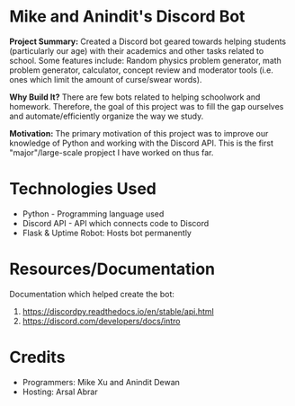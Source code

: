 # Mike and Anindit's Discord Bot 
**Project Summary:** Created a Discord bot geared towards helping students (particularly our age) with their academics and other tasks related to school. Some features include: Random physics problem generator, math problem generator, calculator, concept review and moderator tools (i.e. ones which limit the amount of curse/swear words). 

**Why Build It?** There are few bots related to helping schoolwork and homework. Therefore, the goal of this project was to fill the gap ourselves and automate/efficiently organize the way we study. 

**Motivation:** The primary motivation of this project was to improve our knowledge of Python and working with the Discord API. This is the first "major"/large-scale propject I have worked on thus far. 

# Technologies Used 
- Python - Programming language used 
- Discord API - API which connects code to Discord 
- Flask & Uptime Robot: Hosts bot permanently 

# Resources/Documentation 
Documentation which helped create the bot: 
1. https://discordpy.readthedocs.io/en/stable/api.html
2. https://discord.com/developers/docs/intro

# Credits
- Programmers: Mike Xu and Anindit Dewan 
- Hosting: Arsal Abrar 
